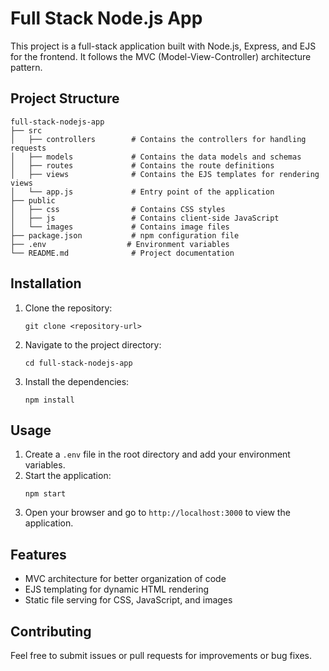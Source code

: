 # Full Stack Node.js App

This project is a full-stack application built with Node.js, Express, and EJS for the frontend. It follows the MVC (Model-View-Controller) architecture pattern.

## Project Structure

```
full-stack-nodejs-app
├── src
│   ├── controllers        # Contains the controllers for handling requests
│   ├── models             # Contains the data models and schemas
│   ├── routes             # Contains the route definitions
│   ├── views              # Contains the EJS templates for rendering views
│   └── app.js             # Entry point of the application
├── public
│   ├── css                # Contains CSS styles
│   ├── js                 # Contains client-side JavaScript
│   └── images             # Contains image files
├── package.json           # npm configuration file
├── .env                  # Environment variables
└── README.md              # Project documentation
```

## Installation

1. Clone the repository:
   ```
   git clone <repository-url>
   ```
2. Navigate to the project directory:
   ```
   cd full-stack-nodejs-app
   ```
3. Install the dependencies:
   ```
   npm install
   ```

## Usage

1. Create a `.env` file in the root directory and add your environment variables.
2. Start the application:
   ```
   npm start
   ```
3. Open your browser and go to `http://localhost:3000` to view the application.

## Features

- MVC architecture for better organization of code
- EJS templating for dynamic HTML rendering
- Static file serving for CSS, JavaScript, and images

## Contributing

Feel free to submit issues or pull requests for improvements or bug fixes.